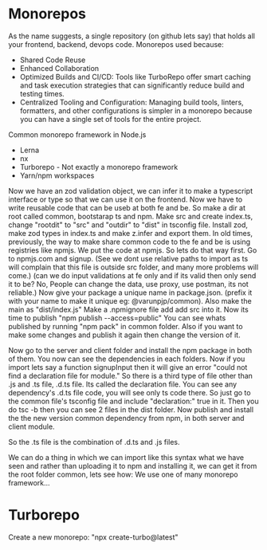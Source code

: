 # Monorepos

As the name suggests, a single repository (on github lets say) that holds all your frontend, backend, devops code.
Monorepos used because: 
- Shared Code Reuse
- Enhanced Collaboration
- Optimized Builds and CI/CD: Tools like TurboRepo offer smart caching and task execution strategies that can significantly reduce build and testing times.
- Centralized Tooling and Configuration: Managing build tools, linters, formatters, and other configurations is simpler in a monorepo because you can have a single set of tools for the entire project.

Common monorepo framework in Node.js
- Lerna
- nx
- Turborepo - Not exactly a monorepo framework
- Yarn/npm workspaces


Now we have an zod validation object, we can infer it to make a typescript interface or type so that we can use it on the frontend.
Now we have to write reusable code that can be useb at both fe and be.
So make a dir at root called common, bootstarap ts and npm. Make src and create index.ts, change "rootdit" to "src" and "outdir" to "dist" in tsconfig file.
Install zod, make zod types in index.ts and make z.infer and export them.
In old times, previously, the way to make share common code to the fe and be is using registries like npmjs. We put the code at npmjs.
So lets do that way first.
Go to npmjs.com and signup.
(See we dont use relative paths to import as ts will complain that this file is outside src folder, and many more problems will come.)
(can we do input validations at fe only and if its valid then only send it to be? No, People can change the data, use proxy, use postman, its not reliable.)
Now give your package a unique name in package.json. (prefix it with your name to make it unique eg: @varunpjp/common).
Also make the main as "dist/index.js"
Make a .npmignore file add add src into it.
Now its time to publish "npm publish --access=public"
You can see whats published by running "npm pack" in common folder.
Also if you want to make some changes and publish it again then change the version of it.


Now go to the server and client folder and install the npm package in both of them. You now can see the dependencies in each folders.
Now if you import lets say a function signupInput then it will give an error "could not find a declaration file for module."
So there is a third type of file other than .js and .ts file, .d.ts file. Its called the declaration file. You can see any dependency's .d.ts file code, you will see only ts code there.
So just go to the common file's tsconfig file and include "declaration:" true in it. Then you do tsc -b then you can see 2 files in the dist folder.
Now publish and install the the new version common dependency from npm, in both server and client module.

So the .ts file is the combination of .d.ts and .js files.


We can do a thing in which we can import like this syntax what we have seen and rather than uploading it to npm and installing it, we can get it from the root folder common, lets see how:
We use one of many monorepo framework...


# Turborepo
Create a new monorepo: "npx create-turbo@latest"
